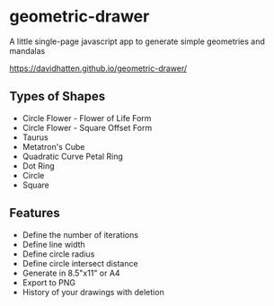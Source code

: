 # geometric-drawer
A little single-page javascript app to generate simple geometries and mandalas

https://davidhatten.github.io/geometric-drawer/

## Types of Shapes
* Circle Flower - Flower of Life Form
* Circle Flower - Square Offset Form
* Taurus
* Metatron's Cube
* Quadratic Curve Petal Ring
* Dot Ring
* Circle
* Square

## Features
* Define the number of iterations
* Define line width
* Define circle radius
* Define circle intersect distance
* Generate in 8.5"x11" or A4
* Export to PNG
* History of your drawings with deletion

